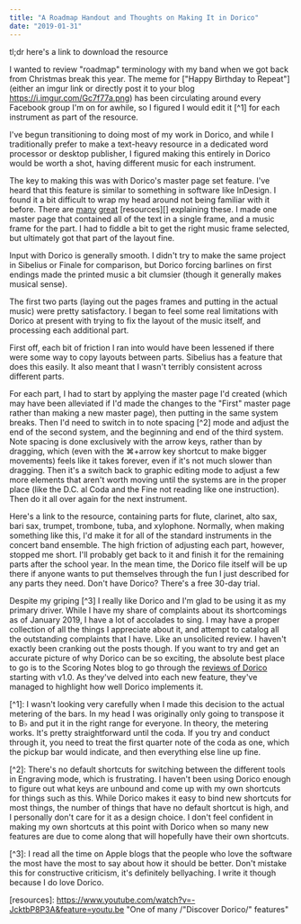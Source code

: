 ```yaml
---
title: "A Roadmap Handout and Thoughts on Making It in Dorico"
date: "2019-01-31"
---
```


tl;dr here's a link to download the resource

I wanted to review "roadmap" terminology with my band when we got back from Christmas break this year. The meme for \["Happy Birthday to Repeat"\](either an imgur link or directly post it to your blog https://i.imgur.com/Gc7f77a.png) has been circulating around every Facebook group I'm on for awhile, so I figured I would edit it \[^1\] for each instrument as part of the resource.

I've begun transitioning to doing most of my work in Dorico, and while I traditionally prefer to make a text-heavy resource in a dedicated word processor or desktop publisher, I figured making this entirely in Dorico would be worth a shot, having different music for each instrument.

The key to making this was with Dorico's master page set feature. I've heard that this feature is similar to something in software like InDesign. I found it a bit difficult to wrap my head around not being familiar with it before. There are [many](https://www.youtube.com/watch?v=k9I6qdKJ-zQ&list=PLoyaeouPUsdtQAPZqIiDYPNVCJEczPYaG&index=6 "Official Dorico tutorial from playlist") [great](https://www.scoringnotes.com/tips/working-with-master-pages-in-dorico-part-1/ "Excellent articles by Dan Kreider over on Scoring Notes") \[resources\]\[\] explaining these. I made one master page that contained all of the text in a single frame, and a music frame for the part. I had to fiddle a bit to get the right music frame selected, but ultimately got that part of the layout fine.

Input with Dorico is generally smooth. I didn't try to make the same project in Sibelius or Finale for comparison, but Dorico forcing barlines on first endings made the printed music a bit clumsier (though it generally makes musical sense).

The first two parts (laying out the pages frames and putting in the actual music) were pretty satisfactory. I began to feel some real limitations with Dorico at present with trying to fix the layout of the music itself, and processing each additional part.

First off, each bit of friction I ran into would have been lessened if there were some way to copy layouts between parts. Sibelius has a feature that does this easily. It also meant that I wasn't terribly consistent across different parts.

For each part, I had to start by applying the master page I'd created (which may have been alleviated if I'd made the changes to the "First" master page rather than making a new master page), then putting in the same system breaks. Then I'd need to switch in to note spacing \[^2\] mode and adjust the end of the second system, and the beginning and end of the third system. Note spacing is done exclusively with the arrow keys, rather than by dragging, which (even with the ⌘+arrow key shortcut to make bigger movements) feels like it takes forever, even if it's not much slower than dragging. Then it's a switch back to graphic editing mode to adjust a few more elements that aren't worth moving until the systems are in the proper place (like the D.C. al Coda and the Fine not reading like one instruction). Then do it all over again for the next instrument.

Here's a link to the resource, containing parts for flute, clarinet, alto sax, bari sax, trumpet, trombone, tuba, and xylophone. Normally, when making something like this, I'd make it for all of the standard instruments in the concert band ensemble. The high friction of adjusting each part, however, stopped me short. I'll probably get back to it and finish it for the remaining parts after the school year. In the mean time, the Dorico file itself will be up there if anyone wants to put themselves through the fun I just described for any parts they need. Don't have Dorico? There's a free 30-day trial.

Despite my griping \[^3\] I really like Dorico and I'm glad to be using it as my primary driver. While I have my share of complaints about its shortcomings as of January 2019, I have a lot of accolades to sing. I may have a proper collection of all the things I appreciate about it, and attempt to catalog all the outstanding complaints that I have. Like an unsolicited review. I haven't exactly been cranking out the posts though. If you want to try and get an accurate picture of why Dorico can be so exciting, the absolute best place to go is to the Scoring Notes blog to go through the [reviews of Dorico](https://www.scoringnotes.com/news/dorico-is-here-a-review/) starting with v1.0. As they've delved into each new feature, they've managed to highlight how well Dorico implements it.

\[^1\]: I wasn't looking very carefully when I made this decision to the actual metering of the bars. In my head I was originally only going to transpose it to B♭ and put it in the right range for everyone. In theory, the metering works. It's pretty straightforward until the coda. If you try and conduct through it, you need to treat the first quarter note of the coda as one, which the pickup bar would indicate, and then everything else line up fine.

\[^2\]: There's no default shortcuts for switching between the different tools in Engraving mode, which is frustrating. I haven't been using Dorico enough to figure out what keys are unbound and come up with my own shortcuts for things such as this. While Dorico makes it easy to bind new shortcuts for most things, the number of things that have no default shortcut is high, and I personally don't care for it as a design choice. I don't feel confident in making my own shortcuts at this point with Dorico when so many new features are due to come along that will hopefully have their own shortcuts.

\[^3\]: I read all the time on Apple blogs that the people who love the software the most have the most to say about how it should be better. Don't mistake this for constructive criticism, it's definitely bellyaching. I write it though because I do love Dorico.

\[resources\]: https://www.youtube.com/watch?v=-JcktbP8P3A&feature=youtu.be "One of many /"Discover Dorico/" features"
